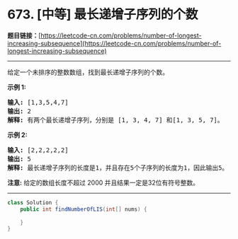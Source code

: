 # 673. [中等] 最长递增子序列的个数

**题目链接：**[https://leetcode-cn.com/problems/number-of-longest-increasing-subsequence](https://leetcode-cn.com/problems/number-of-longest-increasing-subsequence)

---

<div class="content__1Y2H">
 <div class="notranslate">
  <p>给定一个未排序的整数数组，找到最长递增子序列的个数。</p> 
  <p><strong>示例 1:</strong></p> 
  <pre class="language-text"><strong>输入:</strong> [1,3,5,4,7]
<strong>输出:</strong> 2
<strong>解释:</strong> 有两个最长递增子序列，分别是 [1, 3, 4, 7] 和[1, 3, 5, 7]。
</pre> 
  <p><strong>示例 2:</strong></p> 
  <pre class="language-text"><strong>输入:</strong> [2,2,2,2,2]
<strong>输出:</strong> 5
<strong>解释:</strong> 最长递增子序列的长度是1，并且存在5个子序列的长度为1，因此输出5。
</pre> 
  <p><strong>注意:</strong>&nbsp;给定的数组长度不超过 2000 并且结果一定是32位有符号整数。</p> 
 </div>
</div>

---

```java
class Solution {
    public int findNumberOfLIS(int[] nums) {
        
    }
}
```
